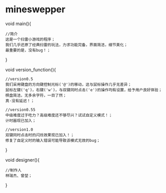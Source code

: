 # mineswepper

void main(){
    
    //简介
    这是一个扫雷小游戏的程序；
    我们几乎还原了经典扫雷的玩法，力求功能完备，界面简洁，细节美化；
    最重要的是，没有bug！；
    
}

void version_function(){
    
    //version0.5
    我们采用键盘的方向键控制光标('@')的移动，这与鼠标操作几乎无差异；
    鼠标左键('q')，右键('w')，与双键同时点击('e')的操作均有设置，给予用户良好体验；
    棋盘简洁，无多余字符，一目了然；
    真·没有延迟！；
    
    //version0.55
    中级难度过于吃力？高级难度还不够尽兴？试试自定义模式！；
    计时器现已加入；
    
    //version1.0
    双键同时点击时的闪烁效果现已加入！；
    修复了自定义时的输入错误可能导致该模式无效的bug；
}

void designer(){
    
    //制作人
    林瑞杰、曾堃；
    
}
